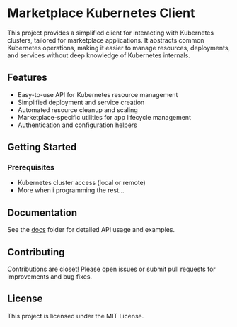 # Marketplace Kubernetes Client

This project provides a simplified client for interacting with Kubernetes clusters, tailored for marketplace applications. It abstracts common Kubernetes operations, making it easier to manage resources, deployments, and services without deep knowledge of Kubernetes internals.

## Features

- Easy-to-use API for Kubernetes resource management
- Simplified deployment and service creation
- Automated resource cleanup and scaling
- Marketplace-specific utilities for app lifecycle management
- Authentication and configuration helpers

## Getting Started

### Prerequisites

- Kubernetes cluster access (local or remote)
- More when i programming the rest... 

## Documentation

See the [docs](./docs) folder for detailed API usage and examples.

## Contributing

Contributions are closet! Please open issues or submit pull requests for improvements and bug fixes.

## License

This project is licensed under the MIT License.
